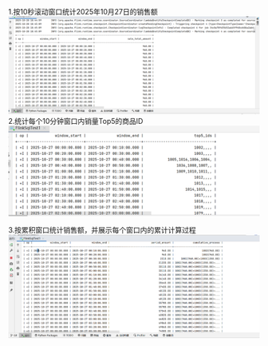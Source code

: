 1.按10秒滚动窗口统计2025年10月27日的销售额
![img_1.png](img_1.png)
2.统计每个10分钟窗口内销量Top5的商品ID
![img_2.png](img_2.png)

3.按累积窗口统计销售额，并展示每个窗口内的累计计算过程
![img.png](img.png)